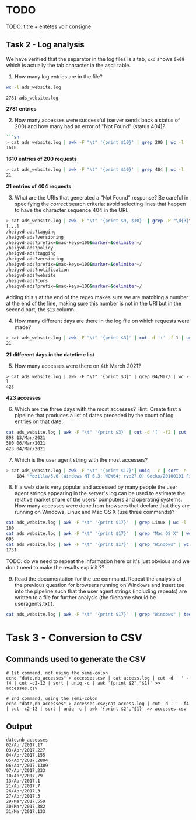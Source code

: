 # TODO
TODO: titre + entêtes voir consigne

## Task 2 - Log analysis
We have verified that the separator in the log files is a tab, `xxd` shows `0x09` which is actually the tab character in the ascii table.

1. How many log entries are in the file?

```sh
wc -l ads_website.log
```
```
2781 ads_website.log
```

**2781 entries**

2. How many accesses were successful (server sends back a status of 200) and how many had an error of "Not Found" (status 404)?
```sh
```sh
> cat ads_website.log | awk -F "\t" '{print $10}' | grep 200 | wc -l
1610
```

**1610 entries of 200 requests**

```sh
> cat ads_website.log | awk -F "\t" '{print $10}' | grep 404 | wc -l
21
```
**21 entries of 404 requests**

3. What are the URIs that generated a "Not Found" response? Be careful in specifying the correct search criteria: avoid selecting lines that happen to have the character sequence 404 in the URI.

```sh
> cat ads_website.log | awk -F "\t" '{print $9, $10}' | grep -P "\d{3}\$" | grep -Po "GET \K.*(?=HTTP\/\d\.\d)"
[...]
/heigvd-ads?tagging 
/heigvd-ads?versioning 
/heigvd-ads?prefix=&max-keys=100&marker=&delimiter=/ 
/heigvd-ads?policy 
/heigvd-ads?tagging 
/heigvd-ads?versioning 
/heigvd-ads?prefix=&max-keys=100&marker=&delimiter=/ 
/heigvd-ads?notification 
/heigvd-ads?website 
/heigvd-ads?cors 
/heigvd-ads?prefix=&max-keys=100&marker=&delimiter=/ 
```

Adding this `$` at the end of the regex makes sure we are matching a number at the end of the line, making sure this number is not in the URI but in the second part, the `$13` column.

4. How many different days are there in the log file on which requests were made?

```sh
> cat ads_website.log | awk -F "\t" '{print $3}' | cut -d ':' -f 1 | uniq | wc -l
21
```

**21 different days in the datetime list**

5. How many accesses were there on 4th March 2021?
```
> cat ads_website.log | awk -F "\t" '{print $3}' | grep 04/Mar/ | wc -l
423
```
**423 accesses**

6. Which are the three days with the most accesses? Hint: Create first a pipeline that produces a list of dates preceded by the count of log entries on that date.

```sh
cat ads_website.log | awk -F "\t" '{print $3}' | cut -d '[' -f2 | cut -d ':' -f 1 | uniq  -c | sort -n -r | head -n 3
898 13/Mar/2021
580 06/Mar/2021
423 04/Mar/2021
```

7. Which is the user agent string with the most accesses?
```sh
> cat ads_website.log | awk -F "\t" '{print $17}'| uniq  -c | sort -n -r | head -n 1
    184 "Mozilla/5.0 (Windows NT 6.3; WOW64; rv:27.0) Gecko/20100101 Firefox/27.0"
```

8. If a web site is very popular and accessed by many people the user agent strings appearing in the server's log can be used to estimate the relative market share of the users' computers and operating systems. How many accesses were done from browsers that declare that they are running on Windows, Linux and Mac OS X (use three commands)?

```sh
cat ads_website.log | awk -F "\t" '{print $17}'  | grep Linux | wc -l
180
cat ads_website.log | awk -F "\t" '{print $17}'  | grep "Mac OS X" | wc -l
693
cat ads_website.log | awk -F "\t" '{print $17}'  | grep "Windows" | wc -l
1751
```

TODO: do we need to repeat the information here or it's just obvious and we don't need to make the results explicit ??

9. Read the documentation for the tee command. Repeat the analysis of the previous question for browsers running on Windows and insert tee into the pipeline such that the user agent strings (including repeats) are written to a file for further analysis (the filename should be useragents.txt ).

```sh
cat ads_website.log | awk -F "\t" '{print $17}'  | grep "Windows" | tee useragents.txt | wc -l
```

# Task 3 - Conversion to CSV
## Commands used to generate the CSV
```terminal
# 1st command, not using the semi-colon
echo "date,nb_accesses" > accesses.csv | cat access.log | cut -d ' ' -f4 | cut -c2-12 | sort | uniq -c | awk '{print $2","$1}' >> accesses.csv

# 2nd command, using the semi-colon
echo "date,nb_accesses" > accesses.csv;cat access.log | cut -d ' ' -f4 | cut -c2-12 | sort | uniq -c | awk '{print $2","$1}' >> accesses.csv
```

## Output
```csv
date,nb_accesses
02/Apr/2017,17
03/Apr/2017,227
04/Apr/2017,155
05/Apr/2017,2804
06/Apr/2017,1309
07/Apr/2017,233
10/Apr/2017,79
13/Apr/2017,1
21/Apr/2017,7
26/Apr/2017,3
27/Apr/2017,3
29/Mar/2017,559
30/Mar/2017,382
31/Mar/2017,133
```
